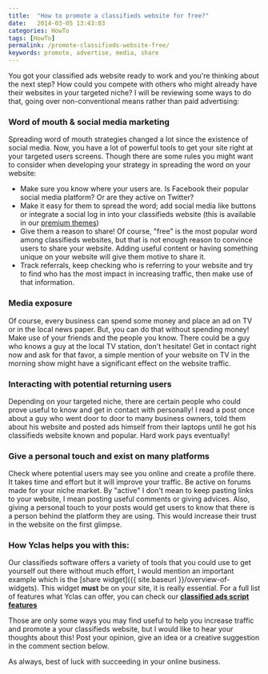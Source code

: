 ```yaml
---
title:  "How to promote a classifieds website for free?"
date:   2014-03-05 13:43:03
categories: HowTo
tags: [HowTo]
permalink: /promote-classifieds-website-free/
keywords: promote, advertise, media, share
---
```

You got your classified ads website ready to work and you're thinking about the next step? How could you compete with others who might already have their websites in your targeted niche? I will be reviewing some ways to do that, going over non-conventional means rather than paid advertising:

### Word of mouth & social media marketing

Spreading word of mouth strategies changed a lot since the existence of social media. Now, you have a lot of powerful tools to get your site right at your targeted users screens. Though there are some rules you might want to consider when developing your strategy in spreading the word on your website:

* Make sure you know where your users are. Is Facebook their popular social media platform? Or are they active on Twitter?
* Make it easy for them to spread the word; add social media like buttons or integrate a social log in into your classifieds website (this is available in our [premium themes](https://selfhosted.yclas.com/themes))
* Give them a reason to share! Of course, "free" is the most popular word among classifieds websites, but that is not enough reason to convince users to share your website. Adding useful content or having something unique on your website will give them motive to share it.
* Track referrals, keep checking who is referring to your website and try to find who has the most impact in increasing traffic, then make use of that information.

### Media exposure

Of course, every business can spend some money and place an ad on TV or in the local news paper. But, you can do that without spending money! Make use of your friends and the people you know. There could be a guy who knows a guy at the local TV station, don't hesitate! Get in contact right now and ask for that favor, a simple mention of your website on TV in the morning show might have a significant effect on the website traffic.

### Interacting with potential returning users

Depending on your targeted niche, there are certain people who could prove useful to know and get in contact with personally! I read a post once about a guy who went door to door to many business owners, told them about his website and posted ads himself from their laptops until he got his classifieds website known and popular. Hard work pays eventually!

### Give a personal touch and exist on many platforms

Check where potential users may see you online and create a profile there. It takes time and effort but it will improve your traffic. Be active on forums made for your niche market. By "active" I don't mean to keep pasting links to your website, I mean posting useful comments or giving advices. Also, giving a personal touch to your posts would get users to know that there is a person behind the platform they are using. This would increase their trust in the website on the first glimpse.

### How Yclas helps you with this:

Our classifieds software offers a variety of tools that you could use to get yourself out there without much effort, I would mention an important example which is the [share widget]({{ site.baseurl }}/overview-of-widgets). This widget **must** be on your site, it is really essential. For a full list of features what Yclas can offer, you can check our **[classified ads script features](https://yclas.com/features.html)**

Those are only some ways you may find useful to help you increase traffic and promote a your classifieds website, but I would like to hear your thoughts about this! Post your opinion, give an idea or a creative suggestion in the comment section below.

As always, best of luck with succeeding in your online business.

